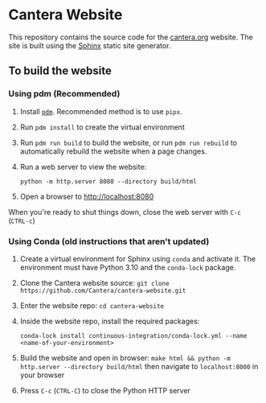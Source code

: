 # Cantera Website

This repository contains the source code for the [cantera.org](https://cantera.org) website. The
site is built using the [Sphinx](https://sphinx-doc.org) static site generator.

## To build the website

### Using pdm (Recommended)

1. Install [`pdm`](https://pdm.fming.dev/latest/). Recommended method is to use `pipx`.
2. Run `pdm install` to create the virtual environment
3. Run `pdm run build` to build the website, or run `pdm run rebuild` to automatically rebuild the website when a page changes.
4. Run a web server to view the website:

   ```shell
   python -m http.server 8080 --directory build/html
   ```

5. Open a browser to <http://localhost:8080>

When you're ready to shut things down, close the web server with `C-c` (`CTRL-c`)

### Using Conda (old instructions that aren't updated)

1. Create a virtual environment for Sphinx using `conda` and activate it. The environment must have Python 3.10 and the `conda-lock` package.
2. Clone the Cantera website source: `git clone https://github.com/Cantera/cantera-website.git`
3. Enter the website repo: `cd cantera-website`
4. Inside the website repo, install the required packages:

   ```shell
   conda-lock install continuous-integration/conda-lock.yml --name <name-of-your-environment>
   ```

5. Build the website and open in browser: `make html && python -m http.server --directory build/html` then navigate to `localhost:8000` in your browser
6. Press `C-c` (`CTRL-C`) to close the Python HTTP server
